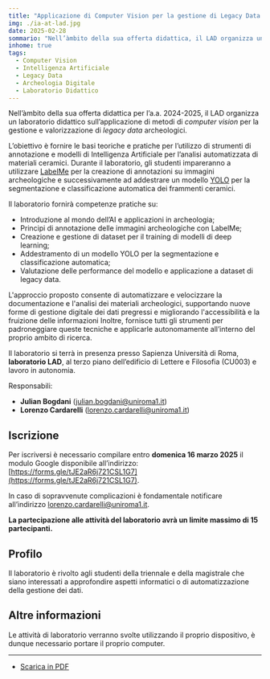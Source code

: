 ```yaml
---
title: "Applicazione di Computer Vision per la gestione di Legacy Data archeologici [Laboratorio Didattico]"
img: ./ia-at-lad.jpg
date: 2025-02-28
sommario: "Nell’àmbito della sua offerta didattica, il LAD organizza un sull’applicazione di metodi di Computer Vision per la gestione e valorizzazione di legacy data archeologici"
inhome: true
tags:
  - Computer Vision
  - Intelligenza Artificiale
  - Legacy Data
  - Archeologia Digitale
  - Laboratorio Didattico
---
```



Nell’àmbito della sua offerta didattica per l’a.a. 2024-2025, il LAD organizza un laboratorio didattico sull’applicazione di metodi di _computer vision_ per la gestione e valorizzazione di _legacy data_ archeologici.

L’obiettivo è fornire le basi teoriche e pratiche per l’utilizzo di strumenti di annotazione e modelli di Intelligenza Artificiale per l’analisi automatizzata di materiali ceramici. Durante il laboratorio, gli studenti impareranno a utilizzare [LabelMe](https://github.com/wkentaro/labelme) per la creazione di annotazioni su immagini archeologiche e successivamente ad addestrare un modello [YOLO](https://docs.ultralytics.com/) per la segmentazione e classificazione automatica dei frammenti ceramici.

Il laboratorio fornirà competenze pratiche su:
- Introduzione al mondo dell’AI e applicazioni in archeologia;
- Principi di annotazione delle immagini archeologiche con LabelMe;
- Creazione e gestione di dataset per il training di modelli di deep learning;
- Addestramento di un modello YOLO per la segmentazione e classificazione automatica;
- Valutazione delle performance del modello e applicazione a dataset di legacy data.

L'approccio proposto consente di automatizzare e velocizzare la documentazione e l'analisi dei materiali archeologici, supportando nuove forme di gestione digitale dei dati pregressi e migliorando l'accessibilità e la fruizione delle informazioni Inoltre, fornisce tutti gli strumenti per padroneggiare queste tecniche e applicarle autonomamente all’interno del proprio ambito di ricerca.

Il laboratorio si terrà in presenza presso Sapienza Università di Roma, **laboratorio LAD**, al terzo piano dell’edificio di Lettere e Filosofia (CU003) e lavoro in autonomia.

Responsabili:
- **Julian Bogdani** ([julian.bogdani@uniroma1.it](mailto:julian.bogdani@uniroma1.it))
- **Lorenzo Cardarelli** ([lorenzo.cardarelli@uniroma1.it](mailto:lorenzo.cardarelli@uniroma1.it))


## Iscrizione


Per iscriversi è necessario compilare entro **domenica 16 marzo 2025** il modulo Google disponibile all’indirizzo: [https://forms.gle/tJE2aR6j721CSL1G7](https://forms.gle/tJE2aR6j721CSL1G7).

In caso di sopravvenute complicazioni è fondamentale notificare all’indirizzo [lorenzo.cardarelli@uniroma1.it](mailto:lorenzo.cardarelli@uniroma1.it).

**La partecipazione alle attività del laboratorio avrà un limite massimo di 15 partecipanti.**

## Profilo

Il laboratorio è rivolto agli studenti della triennale e della magistrale che siano interessati a approfondire aspetti informatici o di automatizzazione della gestione dei dati.

## Altre informazioni

Le attività di laboratorio verranno svolte utilizzando il proprio dispositivo, è dunque necessario portare il proprio computer.


---

- [Scarica in PDF](./LAD-AI-24-25.pdf)